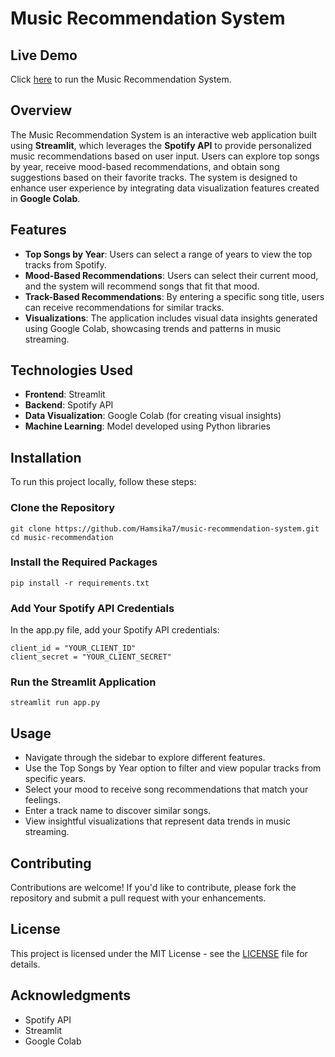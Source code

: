 # Music Recommendation System

## Live Demo
Click [here](https://music-recommendation-system-m5cplggyakxywrwb89wpas.streamlit.app) to run the Music Recommendation System.


## Overview
The Music Recommendation System is an interactive web application built using **Streamlit**, which leverages the **Spotify API** to provide personalized music recommendations based on user input. Users can explore top songs by year, receive mood-based recommendations, and obtain song suggestions based on their favorite tracks. The system is designed to enhance user experience by integrating data visualization features created in **Google Colab**.

## Features
- **Top Songs by Year**: Users can select a range of years to view the top tracks from Spotify.
- **Mood-Based Recommendations**: Users can select their current mood, and the system will recommend songs that fit that mood.
- **Track-Based Recommendations**: By entering a specific song title, users can receive recommendations for similar tracks.
- **Visualizations**: The application includes visual data insights generated using Google Colab, showcasing trends and patterns in music streaming.

## Technologies Used
- **Frontend**: Streamlit
- **Backend**: Spotify API
- **Data Visualization**: Google Colab (for creating visual insights)
- **Machine Learning**: Model developed using Python libraries

## Installation
To run this project locally, follow these steps:

### Clone the Repository
```
git clone https://github.com/Hamsika7/music-recommendation-system.git
cd music-recommendation
```
### Install the Required Packages
```
pip install -r requirements.txt
```
### Add Your Spotify API Credentials
In the app.py file, add your Spotify API credentials:
```
client_id = "YOUR_CLIENT_ID"
client_secret = "YOUR_CLIENT_SECRET"
```
### Run the Streamlit Application
```
streamlit run app.py
```
## Usage
* Navigate through the sidebar to explore different features.
* Use the Top Songs by Year option to filter and view popular tracks from specific years.
* Select your mood to receive song recommendations that match your feelings.
* Enter a track name to discover similar songs.
* View insightful visualizations that represent data trends in music streaming.

## Contributing
Contributions are welcome! If you'd like to contribute, please fork the repository and submit a pull request with your enhancements.

## License
This project is licensed under the MIT License - see the [LICENSE](https://github.com/Hamsika7/music-recommendation-system/blob/main/LICENSE) file for details.

## Acknowledgments
- Spotify API
- Streamlit
- Google Colab
